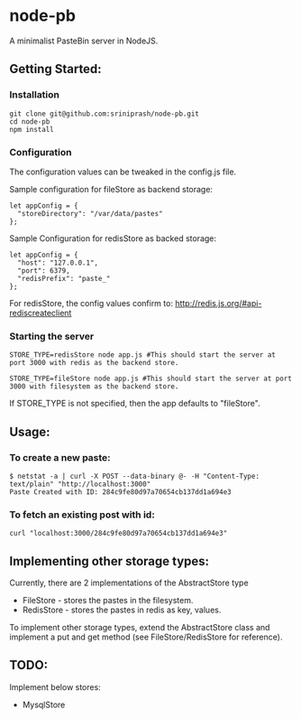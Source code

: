 # node-pb
A minimalist PasteBin server in NodeJS.

## Getting Started:

### Installation

```
git clone git@github.com:sriniprash/node-pb.git
cd node-pb
npm install
```

### Configuration

The configuration values can be tweaked in the config.js file.

Sample configuration for fileStore as backend storage:

```
let appConfig = {
  "storeDirectory": "/var/data/pastes"
};
```

Sample Configuration for redisStore as backed storage:

```
let appConfig = {
  "host": "127.0.0.1",
  "port": 6379,
  "redisPrefix": "paste_"
};
```

For redisStore, the config values confirm to: http://redis.js.org/#api-rediscreateclient

### Starting the server

```
STORE_TYPE=redisStore node app.js #This should start the server at port 3000 with redis as the backend store.

STORE_TYPE=fileStore node app.js #This should start the server at port 3000 with filesystem as the backend store.
```

If STORE_TYPE is not specified, then the app defaults to "fileStore".

## Usage:

### To create a new paste:

```
$ netstat -a | curl -X POST --data-binary @- -H "Content-Type: text/plain" "http://localhost:3000"
Paste Created with ID: 284c9fe80d97a70654cb137dd1a694e3
```

### To fetch an existing post with id:

```
curl "localhost:3000/284c9fe80d97a70654cb137dd1a694e3"
```

## Implementing other storage types:

Currently, there are 2 implementations of the AbstractStore type
- FileStore - stores the pastes in the filesystem.
- RedisStore - stores the pastes in redis as key, values.

To implement other storage types, extend the AbstractStore class and implement a put and get method (see FileStore/RedisStore for reference).

## TODO:

Implement below stores:

- MysqlStore
